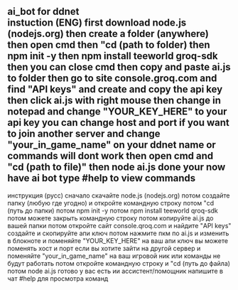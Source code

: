 ai_bot for ddnet   
instuction (ENG)
first download node.js (nodejs.org)
then create a folder (anywhere) then open cmd
then "cd (path to folder)
then npm init -y
then npm install teeworld groq-sdk 
then you can close cmd
then copy and paste ai.js to folder
then go to site console.groq.com and find "API keys" and create and copy the api key
then click ai.js with right mouse then change in notepad and change "YOUR_KEY_HERE" to your api key
you can change host and port if you want to join another server and change "your_in_game_name" on your ddnet name or commands will dont work
then open cmd and "cd (path to file)"
then node ai.js
done your now have ai bot type #help to view commands
-------------------------------------------------------------------------------------------------------------------------------------------------------------------------------------
инструкция (русс)
сначало скачайте node.js (nodejs.org)
потом создайте папку (любую где угодно) и откройте командную строку
потом "cd (путь до папки)
потом npm init -y
потом npm install teeworld qroq-sdk
потом можете закрыть командную строку
потом копируйте ai.js до вашей папки
потом откройте сайт console.qroq.com и найдите "API keys" создайте и скопируйте апи ключ
потом нажмите пкм по ai.js и изменить в блокноте и поменяйте "YOUR_KEY_HERE" на ваш апи ключ
вы можете поменять хост и порт если вы хотите зайти на другой сервер и поменяйте "your_in_game_name" на ваш игровой ник или команды не будут работать
потом откройте командную строку и "cd (путь до файла)
потом node ai.js
готово у вас есть ии ассистент/помощник напишите в чат #help для просмотра команд
